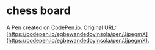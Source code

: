 # chess board

A Pen created on CodePen.io. Original URL: [https://codepen.io/egbewandedoyinsola/pen/JjpegmX](https://codepen.io/egbewandedoyinsola/pen/JjpegmX).


